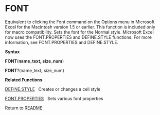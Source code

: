 # FONT

Equivalent to clicking the Font command on the Options menu in Microsoft
Excel for the Macintosh version 1.5 or earlier. This function is
included only for macro compatibility. Sets the font for the Normal
style. Microsoft Excel now uses the FONT.PROPERTIES and DEFINE.STYLE
functions. For more information, see FONT.PROPERTIES and DEFINE.STYLE.

**Syntax**

**FONT**(**name\_text, size\_num**)

**FONT**?(name\_text, size\_num)

**Related Functions**

[DEFINE.STYLE](DEFINE.STYLE.md)&nbsp;&nbsp;&nbsp;Creates or changes a cell style

[FONT.PROPERTIES](FONT.PROPERTIES.md)&nbsp;&nbsp;&nbsp;Sets various font properties



Return to [README](README.md)

